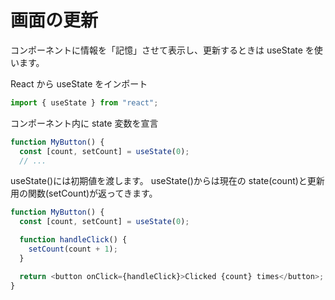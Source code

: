# 画面の更新

コンポーネントに情報を「記憶」させて表示し、更新するときは useState を使います。

React から useState をインポート

```javascript
import { useState } from "react";
```

コンポーネント内に state 変数を宣言

```javascript
function MyButton() {
  const [count, setCount] = useState(0);
  // ...
```

useState()には初期値を渡します。
useState()からは現在の state(count)と更新用の関数(setCount)が返ってきます。

```javascript
function MyButton() {
  const [count, setCount] = useState(0);

  function handleClick() {
    setCount(count + 1);
  }

  return <button onClick={handleClick}>Clicked {count} times</button>;
}
```
